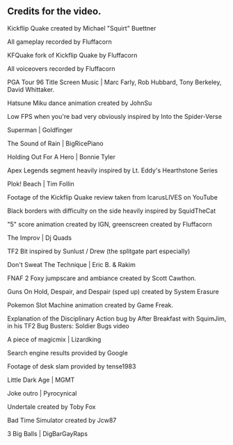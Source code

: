 ## Credits for the video.
Kickflip Quake created by Michael "Squirt" Buettner

All gameplay recorded by Fluffacorn

KFQuake fork of Kickflip Quake by Fluffacorn

All voiceovers recorded by Fluffacorn

PGA Tour 96 Title Screen Music | Marc Farly, Rob Hubbard, Tony Berkeley, David Whittaker.

Hatsune Miku dance animation created by JohnSu

Low FPS when you're bad very obviously inspired by Into the Spider-Verse

Superman | Goldfinger

The Sound of Rain | BigRicePiano

Holding Out For A Hero | Bonnie Tyler

Apex Legends segment heavily inspired by Lt. Eddy's Hearthstone Series

Plok! Beach | Tim Follin

Footage of the Kickflip Quake review taken from  IcarusLIVES on YouTube

Black borders with difficulty on the side heavily inspired by SquidTheCat

"5" score animation created by IGN, greenscreen created by Fluffacorn

The Improv | Dj Quads

TF2 Bit inspired by Sunlust / Drew (the splitgate part especially)

Don't Sweat The Technique | Eric B. & Rakim

FNAF 2 Foxy jumpscare and ambiance created by Scott Cawthon.

Guns On Hold, Despair, and Despair (sped up) created by System Erasure

Pokemon Slot Machine animation created by Game Freak.

Explanation of the Disciplinary Action bug by After Breakfast with SquimJim, in his TF2 Bug Busters: Soldier Bugs video

A piece of magicmix | Lizardking

Search engine results provided by Google

Footage of desk slam provided by tense1983

Little Dark Age | MGMT

Joke outro | Pyrocynical

Undertale created by Toby Fox

Bad Time Simulator created by Jcw87

3 Big Balls | DigBarGayRaps

